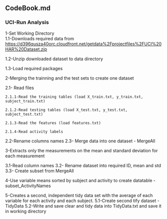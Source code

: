 ## CodeBook.md
### UCI-Run Analysis

1-Set Working Directory  
  1.1-Downloads required data from https://d396qusza40orc.cloudfront.net/getdata%2Fprojectfiles%2FUCI%20HAR%20Dataset.zip
  
  1.2-Unzip downloaded dataset to data directory
  
  1.3-Load required packages


2-Merging the trainning and the test sets to create one dataset

  2.1- Read files 
  
    2.1.1-Read the training tables (load X_train.txt, y_train.txt, subject_train.txt)
    
    2.1.2-Read testing tables (load X_test.txt, y_test.txt, subject_test.txt)
    
    2.1.3-Read the features (load features.txt)
    
    2.1.4-Read activity labels


  2.2-Rename columns names
  2.3- Merge data into one dataset - MergeAll


3-Extracts only the measurements on the mean and standard deviation for each measurement

  3.1-Read column names
  3.2- Rename dataset into required ID, mean and std
  3.3- Create subset from MergeAll


4-Use variable means sorted by subject and activity to create datatable - subset_ActivityNames 


5-Creates a second, independent tidy data set with the average of each variable for each activity and each subject. 
  5.1-Create second tify dataset -TidyData
  5.2-Write and save clear and tidy data into TidyData.txt and save it in working directory




